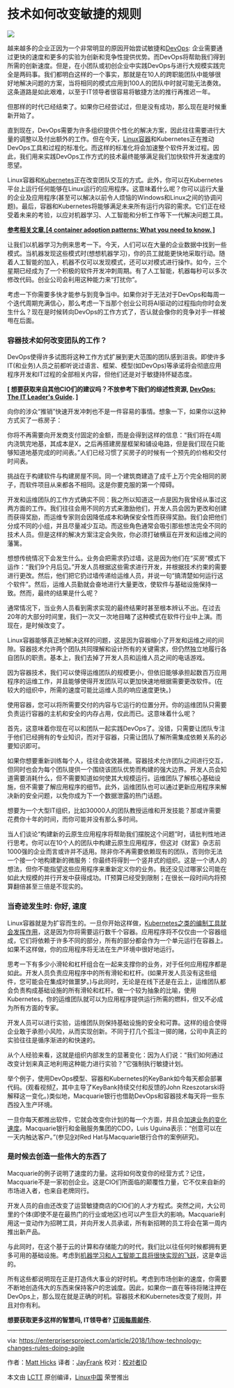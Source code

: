 技术如何改变敏捷的规则
======

![](https://enterprisersproject.com/sites/default/files/styles/620x350/public/images/CIO%20Containers%20Ecosystem.png?itok=lDTaYXzk)

越来越多的企业正因为一个非常明显的原因开始尝试敏捷和[DevOps][1]: 企业需要通过更快的速度和更多的实验为创新和竞争性提供优势。而DevOps将帮助我们得到所需的创新速度。但是，在小团队或初创企业中实践DevOps与进行大规模实践完全是两码事。我们都明白这样的一个事实，那就是在10人的跨职能团队中能够很好地解决问题的方案，当将相同的模式应用到100人的团队中时就可能无法奏效。这条道路是如此艰难，以至于IT领导者很容易将敏捷方法的推行再推迟一年。

但那样的时代已经结束了。如果你已经尝试过，但是没有成功，那么现在是时候重新开始了。

直到现在，DevOps需要为许多组织提供个性化的解决方案，因此往往需要进行大量的调整以及付出额外的工作。但在今天，[Linux容器][2]和Kubernetes正在推动DevOps工具和过程的标准化。而这样的标准化将会加速整个软件开发过程。因此，我们用来实践DevOps工作方式的技术最终能够满足我们加快软件开发速度的愿望。

Linux容器和[Kubernetes][3]正在改变团队交互的方式。此外，你可以在Kubernetes平台上运行任何能够在Linux运行的应用程序。这意味着什么呢？你可以运行大量的企业及应用程序(甚至可以解决以前令人烦恼的Windows和Linux之间的协调问题)。最后，容器和Kubernetes将能够满足未来所有运行内容的需求。它们正在经受着未来的考验，以应对机器学习、人工智能和分析工作等下一代解决问题工具。

**[ 参考相关文章,[4 container adoption patterns: What you need to know. ] ][4]**

让我们以机器学习为例来思考一下。今天，人们可以在大量的企业数据中找到一些模式。当机器发现这些模式时(想想机器学习)，你的员工就能更快地采取行动。随着人工智能的加入，机器不仅可以发现模式，还可以对模式进行操作。如今，三个星期已经成为了一个积极的软件开发冲刺周期。有了人工智能，机器每秒可以多次修改代码。创业公司会利用这种能力来“打扰你”。

考虑一下你需要多快才能参与到竞争当中。如果你对于无法对于DevOps和每周一个迭代周期充满信心，那么考虑一下当那个创业公司将AI驱动的过程指向你时会发生什么？现在是时候转向DevOps的工作方式了，否认就会像你的竞争对手一样被甩在后面。

### 容器技术如何改变团队的工作？

DevOps使得许多试图将这种工作方式扩展到更大范围的团队感到沮丧。即使许多IT(和业务)人员之前都听说过语言、框架、模型(如DevOps)等承诺将会彻底应用程序开发和IT过程的全部相关内容，但他们还是对于敏捷持怀疑态度。

**[ 想要获取来自其他CIO们的建议吗？不放参考下我们的综述性资源, [DevOps: The IT Leader's Guide][5]. ]**

向你的涉众“推销”快速开发冲刺也不是一件容易的事情。想象一下，如果你以这种方式买了一栋房子：

你将不再需要向开发商支付固定的金额，而是会得到这样的信息：“我们将在4周内浇筑完地基，其成本是X，之后再搭建房屋框架和铺设电路，但是我们现在只能够知道地基完成的时间表。”人们已经习惯了买房子的时候有一个预先的价格和交付时间表。

挑战在于构建软件与构建房屋不同。同一个建筑商建造了成千上万个完全相同的房子，而软件项目从来都各不相同。这是你要克服的第一个障碍。

开发和运维团队的工作方式确实不同：我之所以知道这一点是因为我曾经从事过这两方面的工作。我们往往会用不同的方式来激励他们，开发人员会因为更改和创建而获得奖励，而运维专家则会因降低成本和确保安全性而获得奖励。我们会把他们分成不同的小组，并且尽量减少互动。而这些角色通常会吸引那些想法完全不同的技术人员。但是这样的解决方案注定会失败，你必须打破横亘在开发和运维之间的藩篱。

想想传统情况下会发生什么。业务会把需求扔过墙，这是因为他们在“买房”模式下运作：“我们9个月后见。”开发人员根据这些需求进行开发，并根据技术约束的需要进行更改。然后，他们把它扔过墙传递给运维人员，并说一句“搞清楚如何运行这个软件”。然后，运维人员勤就会奋地进行大量更改，使软件与基础设施保持一致。然而，最终的结果是什么呢？

通常情况下，当业务人员看到需求实现的最终结果时甚至根本辨认不出。在过去20年的大部分时间里，我们一次又一次地目睹了这种模式在软件行业中上演。而现在，是时候改变了。

Linux容器能够真正地解决这样的问题，这是因为容器缩小了开发和运维之间的间隙。容器技术允许两个团队共同理解和设计所有的关键需求，但仍然独立地履行各自团队的职责。基本上，我们去掉了开发人员和运维人员之间的电话游戏。

因为容器技术，我们可以使得运维团队的规模更小，但依旧能够承担起数百万应用程序的运维工作，并且能够使得开发团队可以更加快速地根据需要更改软件。(在较大的组织中，所需的速度可能比运维人员的响应速度更快。)

使用容器，您可以将所需要交付的内容与它运行的位置分开。你的运维团队只需要负责运行容器的主机和安全的内存占用，仅此而已。这意味着什么呢？

首先，这意味着你现在可以和团队一起实践DevOps了。没错，只需要让团队专注于他们已经拥有的专业知识，而对于容器，只需让团队了解所需集成依赖关系的必要知识即可。

如果你想要重新训练每个人，往往会收效甚微。容器技术允许团队之间进行交互，但同时也会为每个团队提供一个围绕该团队优势而构建的强大边界。开发人员会知道需要消耗什么，但不需要知道如何使其大规模运行。运维团队了解核心基础设施，但不需要了解应用程序的细节。此外，运维团队也可以通过更新应用程序来解决新的安全问题，以免你成为下一个数据泄露的热门话题。

想要为一个大型IT组织，比如30000人的团队教授运维和开发技能？那或许需要花费你十年的时间，而你可能并没有那么多时间。

当人们谈论“构建新的云原生应用程序将帮助我们摆脱这个问题”时，请批判性地进行思考。你可以在10个人的团队中构建云原生应用程序，但这对《财富》杂志前1000强的企业而言或许并不适用。除非你不再需要依赖现有的团队，否则你无法一个接一个地构建新的微服务：你最终将得到一个竖井式的组织。这是一个诱人的想法，但你不能指望这些应用程序来重新定义你的业务。我还没见过哪家公司能在如此大规模的并行开发中获得成功。IT预算已经受到限制；在很长一段时间内将预算翻倍甚至三倍是不现实的。

### 当奇迹发生时: 你好, 速度

Linux容器就是为扩容而生的。一旦你开始这样做，[Kubernetes之类的编制工具就会发挥作用][6]，这是因为你将需要运行数千个容器。应用程序将不仅仅由一个容器组成，它们将依赖于许多不同的部分，所有的部分都会作为一个单元运行在容器上。如果不这样做，你的应用程序将无法在生产环境中很好地运行。

思考一下有多少小滑轮和杠杆组合在一起来支撑你的业务，对于任何应用程序都是如此。开发人员负责应用程序中的所有滑轮和杠杆。(如果开发人员没有这些组件，您可能会在集成时做噩梦。)与此同时，无论是在线下还是在云上，运维团队都会负责构成基础设施的所有滑轮和杠杆。做一个较为抽象的比喻，使用Kubernetes，你的运维团队就可以为应用程序提供运行所需的燃料，但又不必成为所有方面的专家。

开发人员可以进行实验，运维团队则保持基础设施的安全和可靠。这样的组合使得企业敢于承担小风险，从而实现创新。不同于打几个孤注一掷的赌，公司中真正的实验往往是循序渐进的和快速的。

从个人经验来看，这就是组织内部发生的显著变化：因为人们说：“我们如何通过改变计划来真正地利用这种能力进行实验？”它强制执行敏捷计划。

举个例子，使用DevOps模型、容器和Kubernetes的KeyBank如今每天都会部署代码。(观看视频[7]，其中主导了KeyBank持续交付和反馈的John Rzeszotarski将解释这一变化。)类似地，Macquarie银行也借助DevOps和容器技术每天将一些东西投入生产环境。

一旦你每天都推出软件，它就会改变你计划的每一个方面，并且会[加速业务的变化速度][8]。Macquarie银行和金融服务集团的CDO，Luis Uguina表示：“创意可以在一天内触达客户。”(参见[9]对Red Hat与Macquarie银行合作的案例研究)。

### 是时候去创造一些伟大的东西了

Macquarie的例子说明了速度的力量。这将如何改变你的经营方式？记住，Macquarie不是一家初创企业。这是CIO们所面临的颠覆性力量，它不仅来自新的市场进入者，也来自老牌同行。

开发人员的自由还改变了运营敏捷商店的CIO们的人才方程式。突然之间，大公司里的个体(即使不是在最热门的行业或地区)也可以产生巨大的影响。Macquarie利用这一变动作为招聘工具，并向开发人员承诺，所有新招聘的员工将会在第一周内推出新产品。

与此同时，在这个基于云的计算和存储能力的时代，我们比以往任何时候都拥有更多可用的基础设施。考虑到[机器学习和人工智能工具将很快实现的飞跃][10]，这是幸运的。

所有这些都说明现在正是打造伟大事业的好时机。考虑到市场创新的速度，你需要不断地创造伟大的东西来保持客户的忠诚度。因此，如果你一直在等待将赌注押在DevOps上，那么现在就是正确的时机。容器技术和Kubernetes改变了规则，并且对你有利。

**想要获取更多这样的智慧吗, IT领导者? [订阅每周邮件][11].**

--------------------------------------------------------------------------------

via: https://enterprisersproject.com/article/2018/1/how-technology-changes-rules-doing-agile

作者：[Matt Hicks][a]
译者：[JayFrank](https://github.com/JayFrank)
校对：[校对者ID](https://github.com/校对者ID)

本文由 [LCTT](https://github.com/LCTT/TranslateProject) 原创编译，[Linux中国](https://linux.cn/) 荣誉推出

[a]:https://enterprisersproject.com/user/matt-hicks
[1]:https://enterprisersproject.com/tags/devops
[2]:https://www.redhat.com/en/topics/containers?intcmp=701f2000000tjyaAAA
[3]:https://www.redhat.com/en/topics/containers/what-is-kubernetes?intcmp=701f2000000tjyaAAA
[4]:https://enterprisersproject.com/article/2017/8/4-container-adoption-patterns-what-you-need-know?sc_cid=70160000000h0aXAAQ
[5]:https://enterprisersproject.com/devops?sc_cid=70160000000h0aXAAQ
[6]:https://enterprisersproject.com/article/2017/11/how-enterprise-it-uses-kubernetes-tame-container-complexity
[7]:https://www.redhat.com/en/about/videos/john-rzeszotarski-keybank-red-hat-summit-2017?intcmp=701f2000000tjyaAAA
[8]:https://enterprisersproject.com/article/2017/11/dear-cios-stop-beating-yourselves-being-behind-transformation
[9]:https://www.redhat.com/en/resources/macquarie-bank-case-study?intcmp=701f2000000tjyaAAA
[10]:https://enterprisersproject.com/article/2018/1/4-ai-trends-watch
[11]:https://enterprisersproject.com/email-newsletter?intcmp=701f2000000tsjPAAQ
